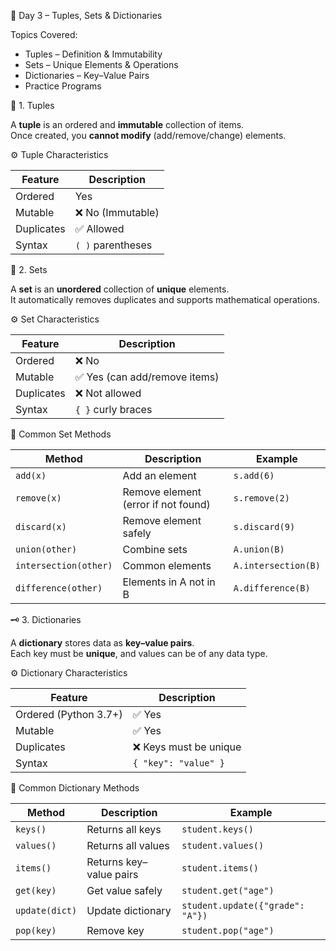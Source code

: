 🐍 Day 3 – Tuples, Sets & Dictionaries

Topics Covered:
- Tuples – Definition & Immutability  
- Sets – Unique Elements & Operations  
- Dictionaries – Key–Value Pairs  
- Practice Programs  

🎯 1. Tuples

A **tuple** is an ordered and **immutable** collection of items.  
Once created, you **cannot modify** (add/remove/change) elements.

⚙️ Tuple Characteristics

| Feature | Description |
|----------|-------------|
| Ordered | Yes |
| Mutable | ❌ No (Immutable) |
| Duplicates | ✅ Allowed |
| Syntax | `( )` parentheses |

 🧩 2. Sets

A **set** is an **unordered** collection of **unique** elements.  
It automatically removes duplicates and supports mathematical operations.

⚙️ Set Characteristics

| Feature | Description |
|----------|-------------|
| Ordered | ❌ No |
| Mutable | ✅ Yes (can add/remove items) |
| Duplicates | ❌ Not allowed |
| Syntax | `{ }` curly braces |

 🧮 Common Set Methods

| Method | Description | Example |
|--------|--------------|----------|
| `add(x)` | Add an element | `s.add(6)` |
| `remove(x)` | Remove element (error if not found) | `s.remove(2)` |
| `discard(x)` | Remove element safely | `s.discard(9)` |
| `union(other)` | Combine sets | `A.union(B)` |
| `intersection(other)` | Common elements | `A.intersection(B)` |
| `difference(other)` | Elements in A not in B | `A.difference(B)` |



🗝️ 3. Dictionaries

A **dictionary** stores data as **key–value pairs**.  
Each key must be **unique**, and values can be of any data type.

 ⚙️ Dictionary Characteristics

| Feature | Description |
|----------|-------------|
| Ordered (Python 3.7+) | ✅ Yes |
| Mutable | ✅ Yes |
| Duplicates | ❌ Keys must be unique |
| Syntax | `{ "key": "value" }` |

 🧰 Common Dictionary Methods

| Method | Description | Example |
|--------|--------------|----------|
| `keys()` | Returns all keys | `student.keys()` |
| `values()` | Returns all values | `student.values()` |
| `items()` | Returns key–value pairs | `student.items()` |
| `get(key)` | Get value safely | `student.get("age")` |
| `update(dict)` | Update dictionary | `student.update({"grade": "A"})` |
| `pop(key)` | Remove key | `student.pop("age")` |
